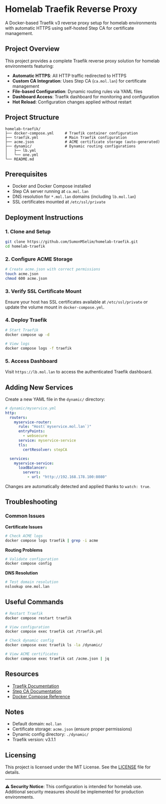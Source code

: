 # Homelab Traefik Reverse Proxy

A Docker-based Traefik v3 reverse proxy setup for homelab environments with automatic HTTPS using self-hosted Step CA for certificate management.

## Project Overview

This project provides a complete Traefik reverse proxy solution for homelab environments featuring:

- **Automatic HTTPS**: All HTTP traffic redirected to HTTPS
- **Custom CA Integration**: Uses Step CA (`ca.mol.lan`) for certificate management
- **File-based Configuration**: Dynamic routing rules via YAML files
- **Dashboard Access**: Traefik dashboard for monitoring and configuration
- **Hot Reload**: Configuration changes applied without restart

## Project Structure

```
homelab-traefik/
├── docker-compose.yml     # Traefik container configuration
├── traefik.yml            # Main Traefik configuration
├── acme.json              # ACME certificate storage (auto-generated)
├── dynamic/               # Dynamic routing configurations
│   ├── lb.yml
│   └── one.yml
└── README.md
```

## Prerequisites

- Docker and Docker Compose installed
- Step CA server running at `ca.mol.lan`
- DNS resolution for `*.mol.lan` domains (including `lb.mol.lan`)
- SSL certificates mounted at `/etc/ssl/private`

## Deployment Instructions

### 1. Clone and Setup

```bash
git clone https://github.com/SumonMSelim/homelab-traefik.git
cd homelab-traefik
```

### 2. Configure ACME Storage

```bash
# Create acme.json with correct permissions
touch acme.json
chmod 600 acme.json
```

### 3. Verify SSL Certificate Mount

Ensure your host has SSL certificates available at `/etc/ssl/private` or update the volume mount in `docker-compose.yml`.

### 4. Deploy Traefik

```bash
# Start Traefik
docker compose up -d

# View logs
docker compose logs -f traefik
```

### 5. Access Dashboard

Visit `https://lb.mol.lan` to access the authenticated Traefik dashboard.

## Adding New Services

Create a new YAML file in the `dynamic/` directory:

```yaml
# dynamic/myservice.yml
http:
  routers:
    myservice-router:
      rule: "Host(`myservice.mol.lan`)"
      entryPoints:
        - websecure
      service: myservice-service
      tls:
        certResolver: stepCA

  services:
    myservice-service:
      loadBalancer:
        servers:
          - url: "http://192.168.178.100:8080"
```

Changes are automatically detected and applied thanks to `watch: true`.

## Troubleshooting

### Common Issues

**Certificate Issues**
```bash
# Check ACME logs
docker compose logs traefik | grep -i acme
```

**Routing Problems**
```bash
# Validate configuration
docker compose config
```

**DNS Resolution**
```bash
# Test domain resolution
nslookup one.mol.lan
```

## Useful Commands

```bash
# Restart Traefik
docker compose restart traefik

# View configuration
docker compose exec traefik cat /traefik.yml

# Check dynamic config
docker compose exec traefik ls -la /dynamic/

# View ACME certificates
docker compose exec traefik cat /acme.json | jq
```

## Resources

- [Traefik Documentation](https://doc.traefik.io/traefik/)
- [Step CA Documentation](https://smallstep.com/docs/step-ca/)
- [Docker Compose Reference](https://docs.docker.com/compose/)

## Notes

- Default domain: `mol.lan`
- Certificate storage: `acme.json` (ensure proper permissions)
- Dynamic config directory: `./dynamic/`
- Traefik version: v3.1.1

## Licensing

This project is licensed under the MIT License. See the [LICENSE](LICENSE) file for details.

---

**⚠️ Security Notice**: This configuration is intended for homelab use. Additional security measures should be implemented for production environments.